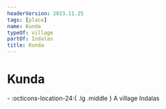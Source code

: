```yaml
---
headerVersion: 2023.11.25
tags: [place]
name: Kunda
typeOf: village
partOf: Indalas
title: Kunda
---
```

# Kunda
<div class="grid cards ext-narrow-margin ext-one-column" markdown>
-    :octicons-location-24:{ .lg .middle } A village Indalas  
</div>


